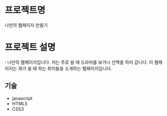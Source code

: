 # 프로젝트명
나만의 웹페이지 만들기 

# 프로젝트 설명
: 나만의 웹페이지입니다. 저는 주로 쉴 때 드라마를 보거나 산책을 하러 갑니다.
이 웹페이지는 제가 쉴 때 하는 취미들을 소개하는 웹페이지입니다.  

## 기술
- javascript
- HTML5
- CSS3
